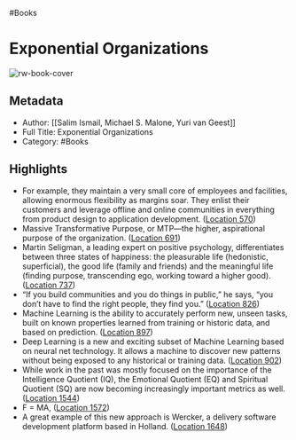 #Books 


# Exponential Organizations
![rw-book-cover](https://images-na.ssl-images-amazon.com/images/I/51dTFVDHRbL._SL200_.jpg)

## Metadata
- Author: [[Salim Ismail, Michael S. Malone, Yuri van Geest]]
- Full Title: Exponential Organizations
- Category: #Books

## Highlights
- For example, they maintain a very small core of employees and facilities, allowing enormous flexibility as margins soar. They enlist their customers and leverage offline and online communities in everything from product design to application development. ([Location 570](https://readwise.io/to_kindle?action=open&asin=B00OO8ZGC6&location=570))
- Massive Transformative Purpose, or MTP—the higher, aspirational purpose of the organization. ([Location 691](https://readwise.io/to_kindle?action=open&asin=B00OO8ZGC6&location=691))
- Martin Seligman, a leading expert on positive psychology, differentiates between three states of happiness: the pleasurable life (hedonistic, superficial), the good life (family and friends) and the meaningful life (finding purpose, transcending ego, working toward a higher good). ([Location 737](https://readwise.io/to_kindle?action=open&asin=B00OO8ZGC6&location=737))
- “If you build communities and you do things in public,” he says, “you don’t have to find the right people, they find you.” ([Location 826](https://readwise.io/to_kindle?action=open&asin=B00OO8ZGC6&location=826))
- Machine Learning is the ability to accurately perform new, unseen tasks, built on known properties learned from training or historic data, and based on prediction. ([Location 897](https://readwise.io/to_kindle?action=open&asin=B00OO8ZGC6&location=897))
- Deep Learning is a new and exciting subset of Machine Learning based on neural net technology. It allows a machine to discover new patterns without being exposed to any historical or training data. ([Location 902](https://readwise.io/to_kindle?action=open&asin=B00OO8ZGC6&location=902))
- While work in the past was mostly focused on the importance of the Intelligence Quotient (IQ), the Emotional Quotient (EQ) and Spiritual Quotient (SQ) are now becoming increasingly important metrics as well. ([Location 1544](https://readwise.io/to_kindle?action=open&asin=B00OO8ZGC6&location=1544))
- F = MA, ([Location 1572](https://readwise.io/to_kindle?action=open&asin=B00OO8ZGC6&location=1572))
- A great example of this new approach is Wercker, a delivery software development platform based in Holland. ([Location 1648](https://readwise.io/to_kindle?action=open&asin=B00OO8ZGC6&location=1648))
